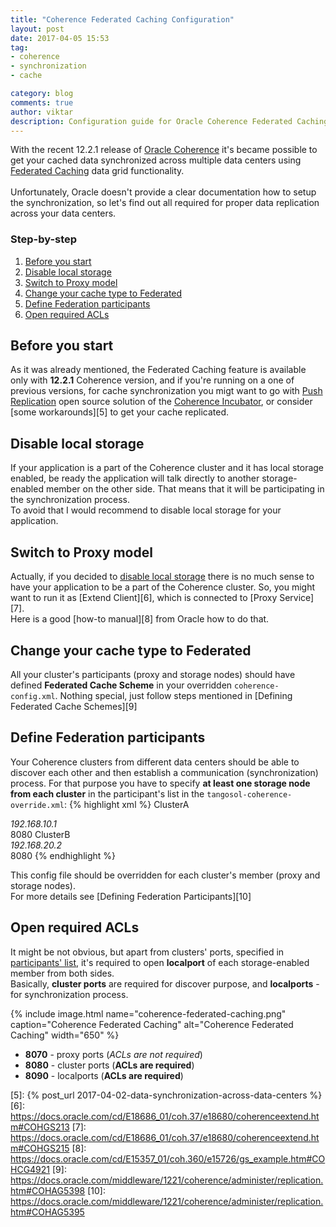 ```yaml
---
title: "Coherence Federated Caching Configuration"
layout: post
date: 2017-04-05 15:53
tag:
- coherence
- synchronization
- cache

category: blog
comments: true
author: viktar
description: Configuration guide for Oracle Coherence Federated Caching
---
```


With the recent 12.2.1 release of [Oracle Coherence][1] it's became
possible to get your cached data synchronized across multiple data
centers using [Federated Caching][2] data grid functionality.<br/>
<br/>
Unfortunately, Oracle doesn't provide a clear documentation how to setup
the synchronization, so let's find out all required for proper data
replication across your data centers.

<!--more-->

### Step-by-step

1. [Before you start](#before-you-start)
2. [Disable local storage](#disable-local-storage)
3. [Switch to Proxy model](#switch-to-proxy-model)
4. [Change your cache type to Federated](#change-your-cache-type-to-federated)
5. [Define Federation participants](#define-federation-participants)
6. [Open required ACLs](#open-required-acls)

## Before you start
As it was already mentioned, the Federated Caching feature is available
only with **12.2.1** Coherence version, and if you're running on a one
of previous versions, for cache synchronization you migt want to go
with [Push Replication][3] open source solution of the
[Coherence Incubator][4], or consider [some workarounds][5] to get your
cache replicated.<br/>

## Disable local storage
If your application is a part of the Coherence cluster and it has local
storage enabled, be ready the application will talk directly to another
storage-enabled member on the other side. That means that it will be
participating in the synchronization process.<br/>
To avoid that I would recommend to disable local storage for your
application.

## Switch to Proxy model
Actually, if you decided to [disable local storage](#disable-local-storage-if-possible)
there is no much sense to have your application to be a part of the
Coherence cluster. So, you might want to run it as [Extend Client][6],
which is connected to [Proxy Service][7].<br/>
Here is a good [how-to manual][8] from Oracle how to do that.

## Change your cache type to Federated
All your cluster's participants (proxy and storage nodes) should have
defined **Federated Cache Scheme** in your overridden
`coherence-config.xml`. Nothing special, just follow steps mentioned in
[Defining Federated Cache Schemes][9]

## Define Federation participants
Your Coherence clusters from different data centers should be able
to discover each other and then establish a communication (synchronization)
process. For that purpose you have to specify **at least one storage node
from each cluster** in the participant's list in the
`tangosol-coherence-override.xml`:
{% highlight xml %}
<federation-config>
   <participants>
      <participant>
         <name>ClusterA</name>
         <name-service-addresses>
            <address>192.168.10.1</address>
            <port>8080</port>
         </name-service-addresses>
      </participant>
      <participant>
         <name>ClusterB</name>
         <name-service-addresses>
            <address>192.168.20.2</address>
            <port>8080</port>
         </name-service-addresses>
      </participant>
   </participants>
</federation-config>
{% endhighlight %}

This config file should be overridden for each cluster's member
(proxy and storage nodes).<br/>
For more details see [Defining Federation Participants][10]

## Open required ACLs
It might be not obvious, but apart from clusters' ports, specified in
[participants' list](#define-federation-participants), it's required to
open **localport** of each storage-enabled member from both sides.<br/>
Basically, **cluster ports** are required for discover purpose, and
**localports** - for synchronization process.

{% include image.html name="coherence-federated-caching.png"
           caption="Coherence Federated Caching"
           alt="Coherence Federated Caching"
           width="650" %}
* **8070** - proxy ports (*ACLs are not required*)
* **8080** - cluster ports (**ACLs are required**)
* **8090** - localports (**ACLs are required**)

[1]: https://docs.oracle.com/middleware/1221/coherence/index.html
[2]: https://docs.oracle.com/middleware/1221/coherence/administer/replication.htm#COHAG5388
[3]: http://coherence-community.github.io/coherence-incubator/11.0.0/pushreplicationpattern/index.html
[4]: http://coherence-community.github.io/coherence-incubator/11.0.0/
[5]: {% post_url 2017-04-02-data-synchronization-across-data-centers %}
[6]: https://docs.oracle.com/cd/E18686_01/coh.37/e18680/coherenceextend.htm#COHGS213
[7]: https://docs.oracle.com/cd/E18686_01/coh.37/e18680/coherenceextend.htm#COHGS215
[8]: https://docs.oracle.com/cd/E15357_01/coh.360/e15726/gs_example.htm#COHCG4921
[9]: https://docs.oracle.com/middleware/1221/coherence/administer/replication.htm#COHAG5398
[10]: https://docs.oracle.com/middleware/1221/coherence/administer/replication.htm#COHAG5395
